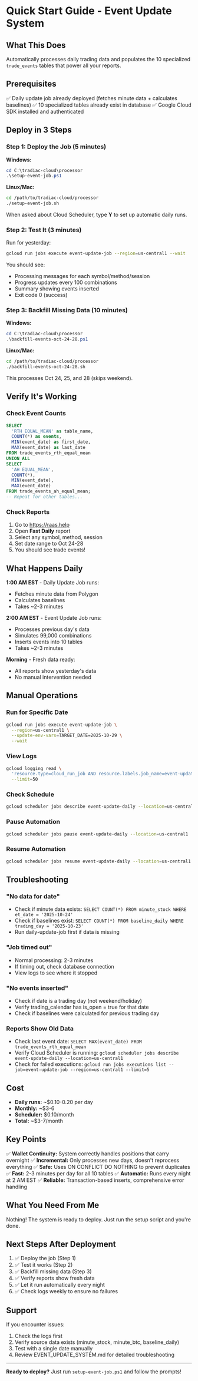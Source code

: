 # Quick Start Guide - Event Update System

## What This Does

Automatically processes daily trading data and populates the 10 specialized `trade_events` tables that power all your reports.

## Prerequisites

✅ Daily update job already deployed (fetches minute data + calculates baselines)
✅ 10 specialized tables already exist in database
✅ Google Cloud SDK installed and authenticated

## Deploy in 3 Steps

### Step 1: Deploy the Job (5 minutes)

**Windows:**
```powershell
cd C:\tradiac-cloud\processor
.\setup-event-job.ps1
```

**Linux/Mac:**
```bash
cd /path/to/tradiac-cloud/processor
./setup-event-job.sh
```

When asked about Cloud Scheduler, type **Y** to set up automatic daily runs.

### Step 2: Test It (3 minutes)

Run for yesterday:
```bash
gcloud run jobs execute event-update-job --region=us-central1 --wait
```

You should see:
- Processing messages for each symbol/method/session
- Progress updates every 100 combinations
- Summary showing events inserted
- Exit code 0 (success)

### Step 3: Backfill Missing Data (10 minutes)

**Windows:**
```powershell
cd C:\tradiac-cloud\processor
.\backfill-events-oct-24-28.ps1
```

**Linux/Mac:**
```bash
cd /path/to/tradiac-cloud/processor
./backfill-events-oct-24-28.sh
```

This processes Oct 24, 25, and 28 (skips weekend).

## Verify It's Working

### Check Event Counts
```sql
SELECT 
  'RTH EQUAL_MEAN' as table_name,
  COUNT(*) as events,
  MIN(event_date) as first_date,
  MAX(event_date) as last_date
FROM trade_events_rth_equal_mean
UNION ALL
SELECT 
  'AH EQUAL_MEAN',
  COUNT(*),
  MIN(event_date),
  MAX(event_date)
FROM trade_events_ah_equal_mean;
-- Repeat for other tables...
```

### Check Reports
1. Go to https://raas.help
2. Open **Fast Daily** report
3. Select any symbol, method, session
4. Set date range to Oct 24-28
5. You should see trade events!

## What Happens Daily

**1:00 AM EST** - Daily Update Job runs:
- Fetches minute data from Polygon
- Calculates baselines
- Takes ~2-3 minutes

**2:00 AM EST** - Event Update Job runs:
- Processes previous day's data
- Simulates 99,000 combinations
- Inserts events into 10 tables
- Takes ~2-3 minutes

**Morning** - Fresh data ready:
- All reports show yesterday's data
- No manual intervention needed

## Manual Operations

### Run for Specific Date
```bash
gcloud run jobs execute event-update-job \
  --region=us-central1 \
  --update-env-vars=TARGET_DATE=2025-10-29 \
  --wait
```

### View Logs
```bash
gcloud logging read \
  'resource.type=cloud_run_job AND resource.labels.job_name=event-update-job' \
  --limit=50
```

### Check Schedule
```bash
gcloud scheduler jobs describe event-update-daily --location=us-central1
```

### Pause Automation
```bash
gcloud scheduler jobs pause event-update-daily --location=us-central1
```

### Resume Automation
```bash
gcloud scheduler jobs resume event-update-daily --location=us-central1
```

## Troubleshooting

### "No data for date"
- Check if minute data exists: `SELECT COUNT(*) FROM minute_stock WHERE et_date = '2025-10-24'`
- Check if baselines exist: `SELECT COUNT(*) FROM baseline_daily WHERE trading_day = '2025-10-23'`
- Run daily-update-job first if data is missing

### "Job timed out"
- Normal processing: 2-3 minutes
- If timing out, check database connection
- View logs to see where it stopped

### "No events inserted"
- Check if date is a trading day (not weekend/holiday)
- Verify trading_calendar has is_open = true for that date
- Check if baselines were calculated for previous trading day

### Reports Show Old Data
- Check last event date: `SELECT MAX(event_date) FROM trade_events_rth_equal_mean`
- Verify Cloud Scheduler is running: `gcloud scheduler jobs describe event-update-daily --location=us-central1`
- Check for failed executions: `gcloud run jobs executions list --job=event-update-job --region=us-central1 --limit=5`

## Cost

- **Daily runs:** ~$0.10-0.20 per day
- **Monthly:** ~$3-6
- **Scheduler:** $0.10/month
- **Total:** ~$3-7/month

## Key Points

✅ **Wallet Continuity:** System correctly handles positions that carry overnight
✅ **Incremental:** Only processes new days, doesn't reprocess everything
✅ **Safe:** Uses ON CONFLICT DO NOTHING to prevent duplicates
✅ **Fast:** 2-3 minutes per day for all 10 tables
✅ **Automatic:** Runs every night at 2 AM EST
✅ **Reliable:** Transaction-based inserts, comprehensive error handling

## What You Need From Me

Nothing! The system is ready to deploy. Just run the setup script and you're done.

## Next Steps After Deployment

1. ✅ Deploy the job (Step 1)
2. ✅ Test it works (Step 2)
3. ✅ Backfill missing data (Step 3)
4. ✅ Verify reports show fresh data
5. ✅ Let it run automatically every night
6. ✅ Check logs weekly to ensure no failures

## Support

If you encounter issues:
1. Check the logs first
2. Verify source data exists (minute_stock, minute_btc, baseline_daily)
3. Test with a single date manually
4. Review EVENT_UPDATE_SYSTEM.md for detailed troubleshooting

---

**Ready to deploy?** Just run `setup-event-job.ps1` and follow the prompts!